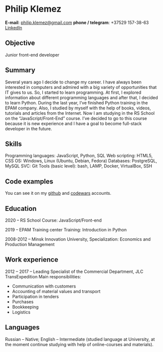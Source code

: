# Philip Klemez

**E-mail**: philip.klemez@gmail.com
**phone / telegram**: +37529 157-38-63
[LinkedIn](https://www.linkedin.com/in/philip-klemez/)

## Objective
Junior front-end developer

## Summary
Several years ago I decide to change my career. I have always been interested in computers and admired with a big variety of opportunities that IT gives to us. So, I started to learn programming. At first, I explored information about different programming languages and after that, I decided to learn Python. 
During the last year, I’ve finished Python training in the EPAM company. Also, I studied by myself with the help of books, videos, tutorials and articles from the Internet. 
Now I am studying in the RS School on the “JavaScript/Front-End” course. I’ve decided to go to this course because it is new experience and I have a goal to become full-stack developer in the future.

## Skills
Programming languages: JavaScript, Python, SQL
Web scripting: HTML5, CSS
OS: Windows, Linux (Ubuntu, Debian, Fedora)
Databases: PostgreSQL, MySQL
SVC: Git
Tools (basic level): bash, LAMP, Docker, VirtualBox, SSH

## Code examples
You can see it on my [github](https://github.com/phklm) and [codewars](https://www.codewars.com/users/phkl) accounts.

## Education
2020 – RS School
Course: JavaScript/Front-end

2019 – EPAM Training center
Training: Introduction in Python

2008-2012 – Minsk Innovation University, 
Specialization: Economics and Production Management

## Work experience
2012 – 2017 – Leading Specialist of the Commercial Department, JLC TransExpedition
Main responsibilities:
 - Communication with customers
 - Accounting of material values and transport
 - Participation in tenders
 - Purchases
 - Bookkeeping
 - Logistics

## Languages 
Russian – Native;
English – Intermediate (studied language at University, at the moment continue studying with help of online-courses and materials).

